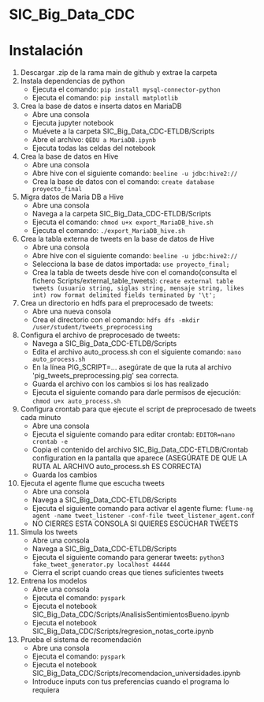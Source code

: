 # SIC_Big_Data_CDC

# Instalación
1. Descargar .zip de la rama main de github y extrae la carpeta
2. Instala dependencias de python
   - Ejecuta el comando: ```pip install mysql-connector-python ```
   - Ejecuta el comando: ```pip install matplotlib ```
4. Crea la base de datos e inserta datos en MariaDB
   - Abre una consola
   - Ejecuta jupyter notebook
   - Muévete a la carpeta SIC_Big_Data_CDC-ETLDB/Scripts
   - Abre el archivo: ```QEDU a MariaDB.ipynb ```
   - Ejecuta todas las celdas del notebook
3. Crea la base de datos en Hive
   - Abre una consola
   - Abre hive con el siguiente comando: ```beeline -u jdbc:hive2://```
   - Crea la base de datos con el comando: ```create database proyecto_final```
5. Migra datos de Maria DB a Hive
   - Abre una consola
   - Navega a la carpeta SIC_Big_Data_CDC-ETLDB/Scripts
   - Ejecuta el comando: ```chmod u+x export_MariaDB_hive.sh```
   - Ejecuta el comando: ```./export_MariaDB_hive.sh```
6. Crea la tabla externa de tweets en la base de datos de Hive
   - Abre una consola
   - Abre hive con el siguiente comando: ```beeline -u jdbc:hive2://```
   - Selecciona la base de datos importada: ```use proyecto_final;```
   - Crea la tabla de tweets desde hive con el comando(consulta el fichero Scripts/external_table_tweets): ```create external table tweets (usuario string, siglas string, mensaje string, likes int) row format delimited fields terminated by '\t';```
7. Crea un directorio en hdfs para el preprocesado de tweets:
   - Abre una nueva consola
   - Crea el directorio con el comando: ```hdfs dfs -mkdir /user/student/tweets_preprocessing```
8. Configura el archivo de preprocesado de tweets:
   - Navega a SIC_Big_Data_CDC-ETLDB/Scripts
   - Edita el archivo auto_process.sh con el siguiente comando: ```nano auto_process.sh```
   - En la línea PIG_SCRIPT=... asegúrate de que la ruta al archivo 'pig_tweets_preprocessing.pig' sea correcta.
   - Guarda el archivo con los cambios si los has realizado
   - Ejecuta el siguiente comando para darle permisos de ejecución: ```chmod u+x auto_process.sh```
9. Configura crontab para que ejecute el script de preprocesado de tweets cada minuto
   - Abre una consola
   - Ejecuta el siguiente comando para editar crontab: ```EDITOR=nano crontab -e```
   - Copia el contenido del archivo SIC_Big_Data_CDC-ETLDB/Crontab configuration en la pantalla que aparece (ASEGÚRATE DE QUE LA RUTA AL ARCHIVO auto_process.sh ES CORRECTA)
   - Guarda los cambios
10. Ejecuta el agente flume que escucha tweets
    - Abre una consola
    - Navega a SIC_Big_Data_CDC-ETLDB/Scripts
    - Ejecuta el siguiente comando para activar el agente flume: ```flume-ng agent -name tweet_listener -conf-file tweet_listener_agent.conf```
    - NO CIERRES ESTA CONSOLA SI QUIERES ESCUCHAR TWEETS
11. Simula los tweets
    - Abre una consola
    - Navega a SIC_Big_Data_CDC-ETLDB/Scripts
    - Ejecuta el siguiente comando para generar tweets: ```python3 fake_tweet_generator.py localhost 44444```
    - Cierra el script cuando creas que tienes suficientes tweets
12. Entrena los modelos
    - Abre una consola
    - Ejecuta el comando: ```pyspark```
    - Ejecuta el notebook SIC_Big_Data_CDC/Scripts/AnalisisSentimientosBueno.ipynb
    - Ejecuta el notebook SIC_Big_Data_CDC/Scripts/regresion_notas_corte.ipynb
13. Prueba el sistema de recomendación
    - Abre una consola
    - Ejecuta el comando: ```pyspark```
    - Ejecuta el notebook SIC_Big_Data_CDC/Scripts/recomendacion_universidades.ipynb
    - Introduce inputs con tus preferencias cuando el programa lo requiera

